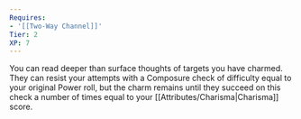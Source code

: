 ```yaml
---
Requires:
- '[[Two-Way Channel]]'
Tier: 2
XP: 7
---
```

You can read deeper than surface thoughts of targets you have charmed.  They can resist your attempts with a Composure check of difficulty equal to your original Power roll, but the charm remains until they succeed on this check a number of times equal to your [[Attributes/Charisma\|Charisma]] score.